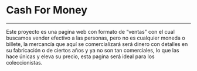 # Cash For Money
_________________

Este proyecto es una pagina web con formato de “ventas” con el cual buscamos vender efectivo a las personas, pero no es cualquier moneda o billete, la mercancía que aquí se comercializará será dinero con detalles en su fabricación o de ciertos años y ya no son tan comerciales, lo que las hace únicas y eleva su precio, esta pagina será ideal para los coleccionistas.
